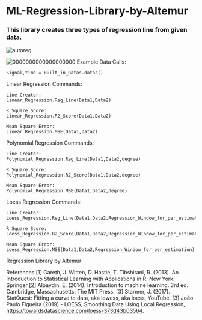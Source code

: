 # ML-Regression-Library-by-Altemur
### This library creates three types of regression line from given data.

![autoreg](https://user-images.githubusercontent.com/67932543/136551737-f6ee9c49-9981-417e-a89f-f9c17b6d88e6.PNG)

![0000000000000000000](https://user-images.githubusercontent.com/67932543/136550528-1b93e96e-4bfe-4a63-aad6-4ae131f83a3f.png)
Example Data Calls:

	Signal,time = Built_in_Datas.datas()

Linear Regression Commands:
	
	Line Creator:
	Linear_Regression.Reg_Line(Data1,Data2)
	
	R Square Score:
	Linear_Regression.R2_Score(Data1,Data2)

	Mean Square Error:
	Linear_Regression.MSE(Data1,Data2)

Polynomial Regression Commands:

	Line Creator:
	Polynomial_Regression.Reg_Line(Data1,Data2,degree)

	R Square Score:
	Polynomial_Regression.R2_Score(Data1,Data2,degree)

	Mean Square Error:
	Polynomial_Regression.MSE(Data1,Data2,degree)

Loess Regression Commands:

	Line Creator:
	Loess_Regression.Reg_Line(Data1,Data2,Regression_Window_for_per_estimation)

	R Square Score:
	Loess_Regression.R2_Score(Data1,Data2,Regression_Window_for_per_estimation)

	Mean Square Error:
	Loess_Regression.MSE(Data1,Data2,Regression_Window_for_per_estimation)

Regression Library by Altemur

References
	[1] Gareth, J. Witten, D. Hastie, T. Tibshirani, R. (2013). An Introduction to Statistical Learning with Applications in R. New York: Springer
	[2] Alpaydın, E. (2014). Introduction to machine learning. 3rd ed. Cambridge, Massachusetts: The MIT Press.
	[3] Starmer, J. (2017). StatQuest: Fitting a curve to data, aka lowess, aka loess, YouTube.
	[3] João Paulo Figueira (2019) - LOESS, Smoothing Data Using Local Regression, https://towardsdatascience.com/loess-373d43b03564.
